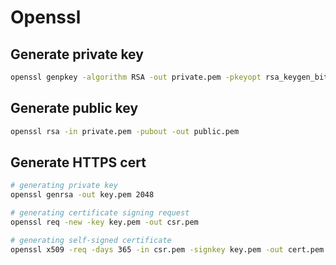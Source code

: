 # Openssl

## Generate private key

```bash
openssl genpkey -algorithm RSA -out private.pem -pkeyopt rsa_keygen_bits:2048
```

## Generate public key

```bash
openssl rsa -in private.pem -pubout -out public.pem
```

## Generate HTTPS cert

```bash
# generating private key
openssl genrsa -out key.pem 2048

# generating certificate signing request
openssl req -new -key key.pem -out csr.pem

# generating self-signed certificate
openssl x509 -req -days 365 -in csr.pem -signkey key.pem -out cert.pem
```
